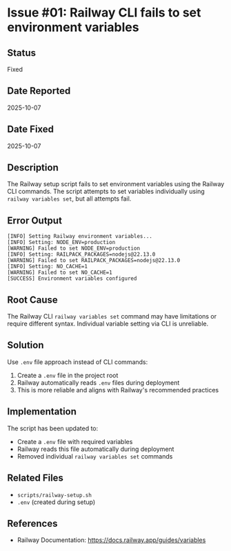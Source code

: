 # Issue #01: Railway CLI fails to set environment variables

## Status
Fixed

## Date Reported
2025-10-07

## Date Fixed
2025-10-07

## Description
The Railway setup script fails to set environment variables using the Railway CLI commands. The script attempts to set variables individually using `railway variables set`, but all attempts fail.

## Error Output
```
[INFO] Setting Railway environment variables...
[INFO] Setting: NODE_ENV=production
[WARNING] Failed to set NODE_ENV=production
[INFO] Setting: RAILPACK_PACKAGES=nodejs@22.13.0
[WARNING] Failed to set RAILPACK_PACKAGES=nodejs@22.13.0
[INFO] Setting: NO_CACHE=1
[WARNING] Failed to set NO_CACHE=1
[SUCCESS] Environment variables configured
```

## Root Cause
The Railway CLI `railway variables set` command may have limitations or require different syntax. Individual variable setting via CLI is unreliable.

## Solution
Use `.env` file approach instead of CLI commands:
1. Create a `.env` file in the project root
2. Railway automatically reads `.env` files during deployment
3. This is more reliable and aligns with Railway's recommended practices

## Implementation
The script has been updated to:
- Create a `.env` file with required variables
- Railway reads this file automatically during deployment
- Removed individual `railway variables set` commands

## Related Files
- `scripts/railway-setup.sh`
- `.env` (created during setup)

## References
- Railway Documentation: https://docs.railway.app/guides/variables
